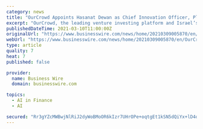 ```yaml
---
category: news
title: "OurCrowd Appoints Hasanat Dewan as Chief Innovation Officer, Plans Global AI Innovation Center"
excerpt: "OurCrowd, the leading venture investing platform and Israel’s most active venture investor, today announced the appointment of Dr. Hasanat Dewan as Ch"
publishedDateTime: 2021-03-10T11:00:00Z
originalUrl: "https://www.businesswire.com/news/home/20210309005870/en/OurCrowd-Appoints-Hasanat-Dewan-as-Chief-Innovation-Officer-Plans-Global-AI-Innovation-Center"
webUrl: "https://www.businesswire.com/news/home/20210309005870/en/OurCrowd-Appoints-Hasanat-Dewan-as-Chief-Innovation-Officer-Plans-Global-AI-Innovation-Center"
type: article
quality: 7
heat: 7
published: false

provider:
  name: Business Wire
  domain: businesswire.com

topics:
  - AI in Finance
  - AI

secured: "Rr3gYZcMWBwjNlRiJ2dyWoBMoOR6kIzr7UHrOPe+oqtgEt1kSN5dQiYx+lD4qUN/H5uaU5E602pLGlF2G9tiQRXYUtLMTvzqjn1LJuyWgS+9lhS8XfqXsMM360k7FCqJ+4E1ozaWYbPtnXCfk1mrWHDhFXiU+lHHUHnpP7yUDzKzMS/oeG2f74kQkqcywVBsC6f953T/bGdF+l0pclzmg/3dD2RtHFS6ZlOA+J34Am14Ak/fQwhaytRRXqnSuyGfRU8cEtthL9X8S3DPBoCXdikYzY3gal87ubvWNVdvVFuanqxIslxcl4NODh77amS6ykFz/Ri00SaAb8niHstPX1KRBee8Eg4v8eNWPbMMHnI=;EoyLF0o3NaMRrPXwOvMDPA=="
---
```


